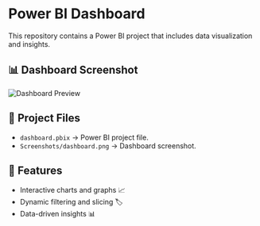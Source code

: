 # Power BI Dashboard

This repository contains a Power BI project that includes data visualization and insights.

## 📊 Dashboard Screenshot
![Dashboard Preview](C:\Users\jadha\Pictures\Screenshots)

## 📂 Project Files
- `dashboard.pbix` → Power BI project file.
- `Screenshots/dashboard.png` → Dashboard screenshot.

## 🚀 Features
- Interactive charts and graphs 📈
- Dynamic filtering and slicing 🏷️
- Data-driven insights 📊
